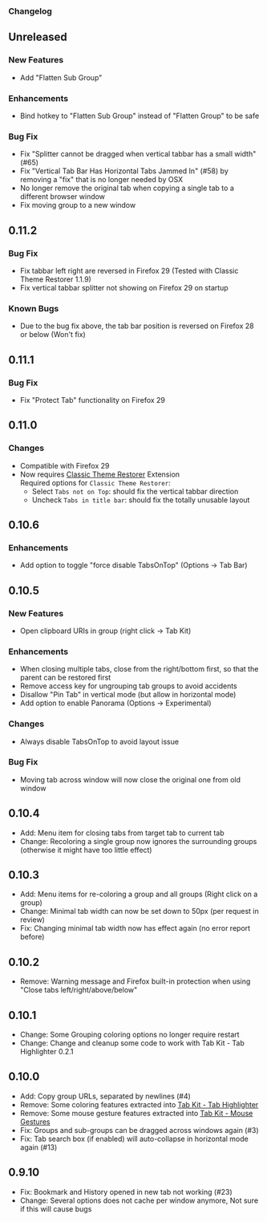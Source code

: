 ### Changelog



## Unreleased

### New Features
- Add "Flatten Sub Group"

### Enhancements
- Bind hotkey to "Flatten Sub Group" instead of "Flatten Group" to be safe

### Bug Fix
- Fix "Splitter cannot be dragged when vertical tabbar has a small width" (#65)
- Fix "Vertical Tab Bar Has Horizontal Tabs Jammed In" (#58) by removing a "fix" that is no longer needed by OSX
- No longer remove the original tab when copying a single tab to a different browser window
- Fix moving group to a new window


## 0.11.2

### Bug Fix
- Fix tabbar left right are reversed in Firefox 29 (Tested with Classic Theme Restorer 1.1.9)
- Fix vertical tabbar splitter not showing on Firefox 29 on startup

### Known Bugs
- Due to the bug fix above, the tab bar position is reversed on Firefox 28 or below (Won't fix)


## 0.11.1

### Bug Fix
- Fix "Protect Tab" functionality on Firefox 29


## 0.11.0

### Changes

- Compatible with Firefox 29
- Now requires [Classic Theme Restorer](https://addons.mozilla.org/en-US/firefox/addon/classicthemerestorer/) Extension  
  Required options for `Classic Theme Restorer`:
  - Select `Tabs not on Top`: should fix the vertical tabbar direction
  - Uncheck `Tabs in title bar`: should fix the totally unusable layout


## 0.10.6

### Enhancements
- Add option to toggle "force disable TabsOnTop" (Options -> Tab Bar)


## 0.10.5

### New Features
- Open clipboard URIs in group (right click -> Tab Kit)

### Enhancements
- When closing multiple tabs, close from the right/bottom first, so that the parent can be restored first
- Remove access key for ungrouping tab groups to avoid accidents
- Disallow "Pin Tab" in vertical mode (but allow in horizontal mode)
- Add option to enable Panorama (Options -> Experimental)

### Changes
- Always disable TabsOnTop to avoid layout issue

### Bug Fix
- Moving tab across window will now close the original one from old window


## 0.10.4
- Add: Menu item for closing tabs from target tab to current tab
- Change: Recoloring a single group now ignores the surrounding groups (otherwise it might have too little effect)


## 0.10.3
- Add: Menu items for re-coloring a group and all groups (Right click on a group)
- Change: Minimal tab width can now be set down to 50px (per request in review)
- Fix: Changing minimal tab width now has effect again (no error report before)


## 0.10.2
- Remove: Warning message and Firefox built-in protection when using "Close tabs left/right/above/below"


## 0.10.1
- Change: Some Grouping coloring options no longer require restart
- Change: Change and cleanup some code to work with Tab Kit - Tab Highlighter 0.2.1


## 0.10.0
- Add: Copy group URLs, separated by newlines (#4)
- Remove: Some coloring features extracted into [Tab Kit - Tab Highlighter](https://github.com/tabkit/tab-highlighter)
- Remove: Some mouse gesture features extracted into [Tab Kit - Mouse Gestures](https://github.com/tabkit/mouse-gestures)
- Fix: Groups and sub-groups can be dragged across windows again (#3)
- Fix: Tab search box (if enabled) will auto-collapse in horizontal mode again (#13)


## 0.9.10
- Fix: Bookmark and History opened in new tab not working (#23)
- Change: Several options does not cache per window anymore, Not sure if this will cause bugs
